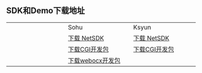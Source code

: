 ## SDK和Demo下载地址

<table>
<tr><td style="width:200px;"> </td><td style="width:200px;">Sohu</td><td style="width:200px;">Ksyun</td></tr>
<tr><td></td><td><a href="https://pan.sohu.net/f/MTY4MzQsaGR1a20.htm">下载 NetSDK</a> </td><td><a href="https://kss.ksyun.com/xmcfs/sdk/NETSDK(20170418).zip">下载 NetSDK</a>
</td></tr>
<tr><td></td><td><a href="https://pan.sohu.net/s/ODU5OTEsdXF4eGg.htm">下载CGI开发包</a></td><td><a href="https://kss.ksyun.com/xmcfs/sdk/CGI_demo.zip">下载CGI开发包</a></td></tr>
<tr><td> </td><td><a href="https://pan.sohu.net/s/ODU4MzYsdXF1a2Q.htm">下载webocx开发包</a></td><td> </td></tr>
</table>
